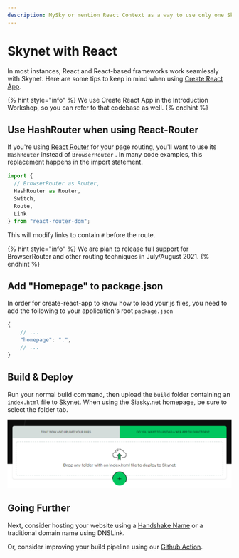 ```yaml
---
description: MySky or mention React Context as a way to use only one SkynetClient?
---
```


# Skynet with React

In most instances, React and React-based frameworks work seamlessly with Skynet. Here are some tips to keep in mind when using [Create React App](https://github.com/facebook/create-react-app).

{% hint style="info" %}
We use Create React App in the Introduction Workshop, so you can refer to that codebase as well.
{% endhint %}

## Use HashRouter when using React-Router

If you're using [React Router](https://reactrouter.com/) for your page routing, you'll want to use its `HashRouter` instead of `BrowserRouter` . In many code examples, this replacement happens in the import statement.

```javascript
import {
  // BrowserRouter as Router,
  HashRouter as Router,
  Switch,
  Route,
  Link
} from "react-router-dom";
```

This will modify links to contain `#` before the route.

{% hint style="info" %}
We are plan to release full support for BrowserRouter and other routing techniques in July/August 2021.
{% endhint %}

## Add "Homepage" to package.json

In order for create-react-app to know how to load your js files, you need to add the following to your application's root `package.json`

```javascript
{
    // ...
    "homepage": ".",
    // ...
}
```

## Build & Deploy

Run your normal build command, then upload the `build` folder containing an `index.html` file to Skynet. When using the Siasky.net homepage, be sure to select the folder tab.

![Select the &quot;Do you want to upload a web app or directory?&quot; Tab before Uploading](../.gitbook/assets/image%20%281%29.png)

## Going Further

Next, consider hosting your website using a [Handshake Name](../integrations/hns-names.md) or a traditional domain name using DNSLink.

Or, consider improving your build pipeline using our [Github Action](deploy-github-actions.md).


